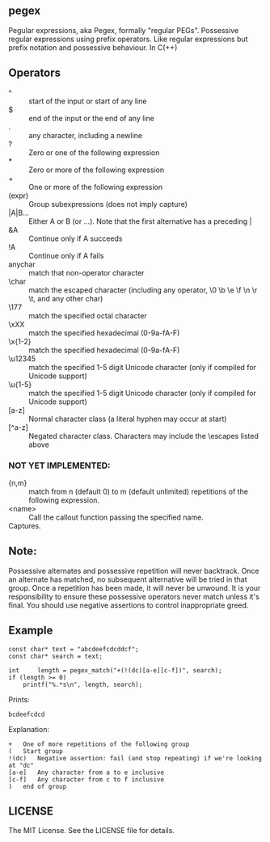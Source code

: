## pegex

Pegular expressions, aka Pegex, formally "regular PEGs".
Possessive regular expressions using prefix operators.
Like regular expressions but prefix notation and possessive behaviour.
In C(++)

## Operators
<dl>
<dt> ^ </dt>		<dd> start of the input or start of any line </dd>
<dt> $ </dt>		<dd> end of the input or the end of any line </dd>
<dt> . </dt>		<dd> any character, including a newline </dd>
<dt> ? </dt>		<dd> Zero or one of the following expression </dd>
<dt> * </dt>		<dd> Zero or more of the following expression </dd>
<dt> + </dt>		<dd> One or more of the following expression </dd>
<dt> (expr) </dt>	<dd> Group subexpressions (does not imply capture) </dd>
<dt> |A|B... </dt>	<dd> Either A or B (or ...). Note that the first alternative has a preceding |  </dd>
<dt> &A </dt>		<dd> Continue only if A succeeds </dd>
<dt> !A </dt>		<dd> Continue only if A fails </dd>
<dt> anychar </dt>	<dd> match that non-operator character </dd>
<dt> \char </dt>	<dd> match the escaped character (including any operator, \0 \b \e \f \n \r \t, and any other char) </dd>
<dt> \177 </dt>		<dd> match the specified octal character </dd>
<dt> \xXX </dt>		<dd> match the specified hexadecimal (0-9a-fA-F) </dd>
<dt> \x{1-2} </dt>	<dd> match the specified hexadecimal (0-9a-fA-F) </dd>
<dt> \u12345 </dt>	<dd> match the specified 1-5 digit Unicode character (only if compiled for Unicode support) </dd>
<dt> \u{1-5} </dt>	<dd> match the specified 1-5 digit Unicode character (only if compiled for Unicode support) </dd>
<dt> [a-z] </dt>	<dd> Normal character class (a literal hyphen may occur at start) </dd>
<dt> [^a-z] </dt>	<dd> Negated character class. Characters may include the \escapes listed above </dd>
</dl>

### NOT YET IMPLEMENTED:
<dl>
<dt> {n,m} </dt>	<dd> match from n (default 0) to m (default unlimited) repetitions of the following expression. </dd>
<dt> &lt;name&gt; </dt>	<dd> Call the callout function passing the specified name. </dd>
<dt> Captures. </dt>

## Note:
Possessive alternates and possessive repetition will never backtrack.
Once an alternate has matched, no subsequent alternative will be tried in that group.
Once a repetition has been made, it will never be unwound.
It is your responsibility to ensure these possessive operators never match unless it's final.
You should use negative assertions to control inappropriate greed.

## Example

	const char*	text = "abcdeefcdcddcf";
	const char*	search = text;

	int		length = pegex_match("+(!(dc)[a-e][c-f])", search);
	if (length >= 0)
		printf("%.*s\n", length, search);

Prints:

	bcdeefcdcd

Explanation:

	+	One of more repetitions of the following group
	(	Start group
	!(dc)	Negative assertion: fail (and stop repeating) if we're looking at "dc"
	[a-e]	Any character from a to e inclusive
	[c-f]	Any character from c to f inclusive
	)	end of group

## LICENSE

The MIT License. See the LICENSE file for details.
